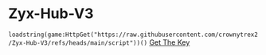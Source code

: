 # Zyx-Hub-V3
`loadstring(game:HttpGet("https://raw.githubusercontent.com/crownytrex2/Zyx-Hub-V3/refs/heads/main/script"))()`
[Get The Key]([url](https://controlc.com/d029969b))

